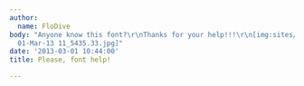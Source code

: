 ```yaml
---
author:
  name: FloDive
body: "Anyone know this font?\r\nThanks for your help!!!\r\n[img:sites/default/files/old-images/ScreenHunter_02
  01-Mar-13 11_5435.33.jpg]"
date: '2013-03-01 10:44:00'
title: Please, font help!

---
```

